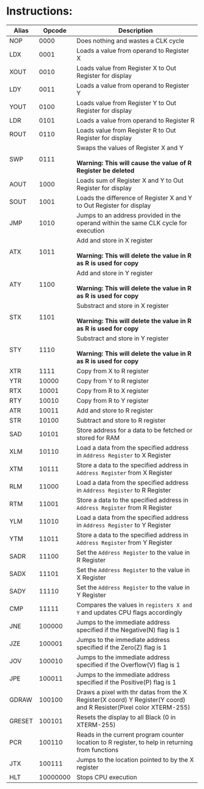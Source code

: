 # Instructions:
|Alias|Opcode|Description|
|-----|------|-----------|
|NOP|0000|Does nothing and wastes a CLK cycle|
|LDX|0001|Loads a value from operand to Register X|
|XOUT|0010|Loads value from Register X to Out Register for display|
|LDY|0011|Loads a value from operand to Register Y|
|YOUT|0100|Loads value from Register Y to Out Register for display|
|LDR|0101|Loads a value from operand to Register R|
|ROUT|0110|Loads value from Register R to Out Register for display|
|SWP|0111|Swaps the values of Register X and Y<br><br><b>Warning: This will cause the value of R Register be deleted</b>|
|AOUT|1000|Loads sum of Register X and Y to Out Register for display|
|SOUT|1001|Loads the difference of Register X and Y to Out Register for display|
|JMP|1010|Jumps to an  address provided in the operand within the same CLK cycle for execution|
|ATX|1011|Add and store in X register<br><br><b>Warning: This will delete the value in R as R is used for copy</b>|
|ATY|1100|Add and store in Y register<br><br><b>Warning: This will delete the value in R as R is used for copy</b>|
|STX|1101|Substract and store in X register<br><br><b>Warning: This will delete the value in R as R is used for copy</b>|
|STY|1110|Substract and store in Y register<br><br><b>Warning: This will delete the value in R as R is used for copy</b>|
|XTR|1111|Copy from X to R register|
|YTR|10000|Copy from Y to R register|
|RTX|10001|Copy from R to X register|
|RTY|10010|Copy from R to Y register|
|ATR|10011|Add and store to R register|
|STR|10100|Subtract and store to R register|
|SAD|10101|Store address for a data to be fetched or stored for RAM|
|XLM|10110|Load a data from the specified address in `Address Register` to X Register|
|XTM|10111|Store a data to the specified address in `Address Register` from X Register|
|RLM|11000|Load a data from the specified address in `Address Register` to R Register|
|RTM|11001|Store a data to the specified address in `Address Register` from R Register|
|YLM|11010|Load a data from the specified address in `Address Register` to Y Register|
|YTM|11011|Store a data to the specified address in `Address Register` from Y Register|
|SADR|11100|Set the `Address Register` to the value in R Register|
|SADX|11101|Set the `Address Register` to the value in X Register|
|SADY|11110|Set the `Address Register` to the value in Y Register|
|CMP|11111|Compares the values in `registers X and Y` and updates CPU flags accordingly|
|JNE|100000|Jumps to the immediate address specified if the Negative(N) flag is 1|
|JZE|100001|Jumps to the immediate address specified if the Zero(Z) flag is 1|
|JOV|100010|Jumps to the immediate address specified if the Overflow(V) flag is 1|
|JPE|100011|Jumps to the immediate address specified if the Positive(P) flag is 1|
|GDRAW|100100|Draws a pixel with thr datas from the X Register(X coord) Y Register(Y coord) and R Resister(Pixel color XTERM-255)|
|GRESET|100101|Resets the display to all Black (0 in XTERM-255)|
|PCR|100110|Reads in the current program counter location to R register, to help in returning from functions|
|JTX|100111|Jumps to the location pointed to by the X register|
|HLT|10000000|Stops CPU execution|

